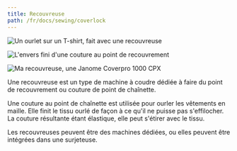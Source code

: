 ```yaml
---
title: Recouvreuse
path: /fr/docs/sewing/coverlock
---
```

![Un ourlet sur un T-shirt, fait avec une recouvreuse](coverlock-hem.jpg)

![L'envers fini d'une couture au point de recouvrement](coverlock.jpg)

![Ma recouvreuse, une Janome Coverpro 1000 CPX](janome-coverpro.jpg)

Une recouvreuse est un type de machine à coudre dédiée à faire du point de recouvrement ou couture de point de chaînette.

Une couture au point de chaînette est utilisée pour ourler les vêtements en maille. Elle finit le tissu ourlé de façon à ce qu'il ne puisse pas s'effilocher. La couture résultante étant élastique, elle peut s'étirer avec le tissu.

Les recouvreuses peuvent être des machines dédiées, ou elles peuvent être intégrées dans une surjeteuse.
